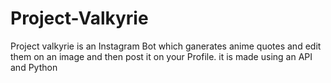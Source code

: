 # Project-Valkyrie
Project valkyrie is an Instagram Bot which ganerates anime quotes and edit them on an image and then post it on your Profile.
it is made using an API and Python 
